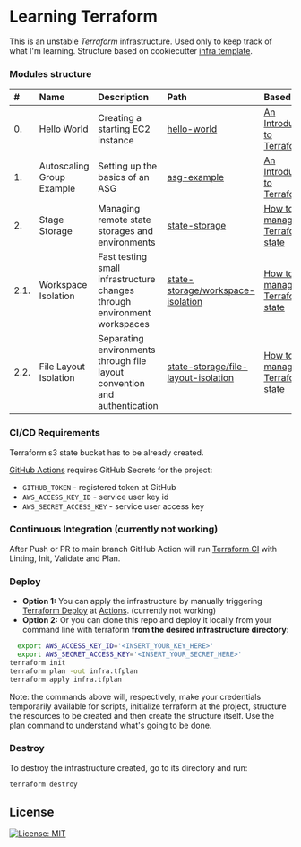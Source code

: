 # Learning Terraform

This is an unstable _Terraform_ infrastructure. Used only to keep track of what I'm learning. Structure based on cookiecutter [infra template](https://github.com/elaynelemos/terraform-template).

### Modules structure

| #   | Name | Description | Path | Based on |
| :-- | :--- | :---------- | :--- | :------- |
| 0. | Hello World | Creating a starting EC2 instance | [hello-world](./hello-world) | [An Introduction to Terraform](https://blog.gruntwork.io/an-introduction-to-terraform-f17df9c6d180) |
| 1. | Autoscaling Group Example | Setting up the basics of an ASG | [asg-example](./asg-example) | [An Introduction to Terraform](https://blog.gruntwork.io/an-introduction-to-terraform-f17df9c6d180) |
| 2. | Stage Storage | Managing remote state storages and environments | [state-storage](./state-storage) | [How to manage Terraform state](https://blog.gruntwork.io/how-to-manage-terraform-state-28f5697e68fa) |
| 2.1. | Workspace Isolation | Fast testing small infrastructure changes through environment workspaces | [state-storage/workspace-isolation](./state-storage/workspace-isolation) | [How to manage Terraform state](https://blog.gruntwork.io/how-to-manage-terraform-state-28f5697e68fa) |
| 2.2. | File Layout Isolation | Separating environments through file layout convention and authentication | [state-storage/file-layout-isolation](./state-storage/file-layout-isolation) | [How to manage Terraform state](https://blog.gruntwork.io/how-to-manage-terraform-state-28f5697e68fa) |

### CI/CD Requirements

Terraform s3 state bucket has to be already created.

[GitHub Actions](./github/workflows/) requires GitHub Secrets for the project:

- `GITHUB_TOKEN` - registered token at GitHub
- `AWS_ACCESS_KEY_ID` - service user key id
- `AWS_SECRET_ACCESS_KEY` - service user access key

### Continuous Integration (currently not working)

After Push or PR to main branch GitHub Action will run [Terraform CI](./.github/workflows/ci.yml) with Linting, Init, Validate and Plan.

### Deploy

- **Option 1:** You can apply the infrastructure by manually triggering [Terraform Deploy](./.github/workflows/deploy.yml) at [Actions](https://github.com/elaynelemos/terraform-template/actions). (currently not working)
- **Option 2:** Or you can clone this repo and deploy it locally from your command line with terraform **from the desired infrastructure directory**:
```bash
  export AWS_ACCESS_KEY_ID='<INSERT_YOUR_KEY_HERE>'
  export AWS_SECRET_ACCESS_KEY='<INSERT_YOUR_SECRET_HERE>'
terraform init
terraform plan -out infra.tfplan
terraform apply infra.tfplan
```

Note: the commands above will, respectively, make your credentials temporarily available for scripts, initialize terraform at the project, structure the resources to be created and then create the structure itself. Use the plan command to understand what's going to be done.

### Destroy

To destroy the infrastructure created, go to its directory and run:
```bash
terraform destroy
```

License
-------
[![License: MIT](https://badges.frapsoft.com/os/mit/mit.png?v=102)](./LICENSE)

